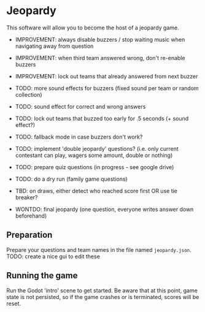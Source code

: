 # Jeopardy

This software will allow you to become the host of a jeopardy game.

- IMPROVEMENT: always disable buzzers / stop waiting music when navigating away from question
- IMPROVEMENT: when third team answered wrong, don't re-enable buzzers
- IMPROVEMENT: lock out teams that already answered from next buzzer
- TODO: more sound effects for buzzers (fixed sound per team or random collection)
- TODO: sound effect for correct and wrong answers
- TODO: lock out teams that buzzed too early for .5 seconds (+ sound effect?)

- TODO: fallback mode in case buzzers don't work?
- TODO: implement 'double jeopardy' questions? (i.e. only current contestant can play, wagers some amount, double or nothing)

- TODO: prepare quiz questions (in progress - see google drive)
- TODO: do a dry run (family game questions)

- TBD: on draws, either detect who reached score first OR use tie breaker?

- WONTDO: final jeopardy (one question, everyone writes answer down beforehand)

## Preparation

Prepare your questions and team names in the file named `jeopardy.json`.
TODO: create a nice gui to edit these

## Running the game

Run the Godot 'intro' scene to get started.
Be aware that at this point, game state is not persisted, so if the game crashes or is terminated, scores will be reset.
